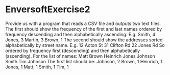 # EnversoftExercise2
Provide us with a program that reads a CSV file and outputs two text files.
The first should show the frequency of the first and last names ordered by frequency descending and then alphabetically
ascending.
E.g.
Smith, 4
Jones, 3
Martin, 3
Brown, 1
The second should show the addresses sorted alphabetically by street name.
E.g.
12 Acton St
31 Clifton Rd
22 Jones Rd
So ordered by frequency first (descending) and then alphabetically (ascending).
For the list of names:
Matt Brown
Heinrich Jones
Johnson Smith
Tim Johnson
The first list should be:
Johnson, 2
Brown, 1
Heinrich, 1
Jones, 1
Matt, 1
Smith, 1
Tim, 1
